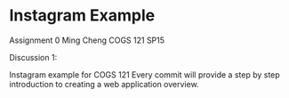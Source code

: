 Instagram Example
===========

Assignment 0
Ming Cheng
COGS 121 SP15

Discussion 1:

Instagram example for COGS 121
Every commit will provide a step by step introduction to creating a web application overview.
